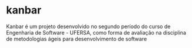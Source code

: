 # kanbar
Kanbar é um projeto desenvolvido no segundo período do curso de Engenharia de Software - UFERSA, como forma de avaliação na disciplina de metodologias ágeis para desenvolvimento de software
